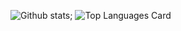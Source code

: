 
![Github stats](https://github-readme-stats.vercel.app/api?username=drewwint&theme=highcontrast&show_icons=true&count_private=true&count_private=true); ![Top Languages Card](https://github-readme-stats.vercel.app/api/top-langs/?username=drewwint)
